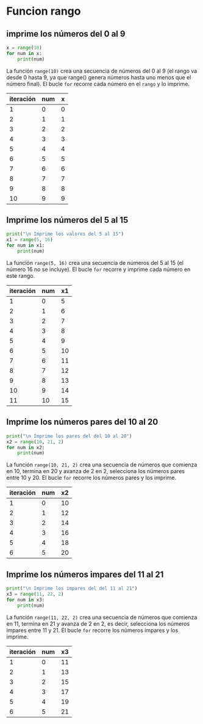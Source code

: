 # Funcion rango

## imprime los números del 0 al 9
```python
x = range(10)
for num in x:
    print(num)
```
La función `range(10)` crea una secuencia de números del 0 al 9 (el rango va desde 0 hasta 9, ya que range() genera números hasta
uno menos que el número final).
El bucle `for` recorre cada número en el `rango` y lo imprime.

| iteración  | num | x |
| ------------- | ------------- | ------------- |
| 1 | 0 | 0 |
| 2 | 1 | 1 |
| 3 | 2 | 2 |
| 4 | 3 | 3 |
| 5 | 4 | 4 |
| 6 | 5 | 5 |
| 7 | 6 | 6 |
| 8 | 7 | 7 |
| 9 | 8 | 8 |
| 10 | 9 | 9 |

## Imprime los números del 5 al 15
```python
print("\n Imprime los valores del 5 al 15")    
x1 = range(5, 16)
for num in x1:
    print(num)
```
La función `range(5, 16)` crea una secuencia de números del 5 al 15 (el número 16 no se incluye).
El bucle `for` recorre y imprime cada número en este rango.

| iteración  | num | x1 |
| ------------- | ------------- | ------------- |
| 1 | 0 | 5 |
| 2 | 1 | 6 |
| 3 | 2 | 7 |
| 4 | 3 | 8 |
| 5 | 4 | 9 |
| 6 | 5 | 10 |
| 7 | 6 | 11 |
| 8 | 7 | 12 |
| 9 | 8 | 13 |
| 10 | 9 | 14 |
| 11 | 10 | 15 |

## Imprime los números pares del 10 al 20
```python
print("\n Imprime los pares del del 10 al 20")
x2 = range(10, 21, 2)
for num in x2:
    print(num)
```
La función `range(10, 21, 2)` crea una secuencia de números que comienza en 10, termina en 20 y avanza de 2 en 2, selecciona los números pares entre 10 y 20.
El bucle `for` recorre los números pares y los imprime.

| iteración  | num | x2 |
| ------------- | ------------- | ------------- |
| 1 | 0 | 10 |
| 2 | 1 | 12 |
| 3 | 2 | 14 |
| 4 | 3 | 16 |
| 5 | 4 | 18 |
| 6 | 5 | 20 |

## Imprime los números impares del 11 al 21
```python
print("\n Imprime los impares del del 11 al 21")
x3 = range(11, 22, 2)
for num in x3:
    print(num)
```
La función `range(11, 22, 2)` crea una secuencia de números que comienza en 11, termina en 21 y avanza de 2 en 2, es decir, selecciona los números impares entre 11 y 21.
El bucle `for` recorre los números impares y los imprime.

| iteración  | num | x3 |
| ------------- | ------------- | ------------- |
| 1 | 0 | 11 |
| 2 | 1 | 13 |
| 3 | 2 | 15 |
| 4 | 3 | 17 |
| 5 | 4 | 19 |
| 6 | 5 | 21 |

